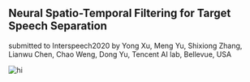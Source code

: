 ## Neural Spatio-Temporal Filtering for Target Speech Separation
submitted to Interspeech2020 by Yong Xu, Meng Yu, Shixiong Zhang, Lianwu Chen, Chao Weng, Dong Yu, Tencent AI lab, Bellevue, USA

<img src="system_overview.jpg" alt="hi" class="inline"/>
